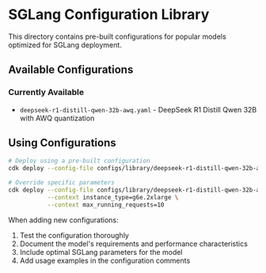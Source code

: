 # SGLang Configuration Library

This directory contains pre-built configurations for popular models optimized for SGLang deployment.

## Available Configurations

### Currently Available
- `deepseek-r1-distill-qwen-32b-awq.yaml` - DeepSeek R1 Distill Qwen 32B with AWQ quantization

## Using Configurations

```bash
# Deploy using a pre-built configuration
cdk deploy --config-file configs/library/deepseek-r1-distill-qwen-32b-awq.yaml

# Override specific parameters
cdk deploy --config-file configs/library/deepseek-r1-distill-qwen-32b-awq.yaml \
           --context instance_type=g6e.2xlarge \
           --context max_running_requests=10
```

When adding new configurations:
1. Test the configuration thoroughly
2. Document the model's requirements and performance characteristics
3. Include optimal SGLang parameters for the model
4. Add usage examples in the configuration comments